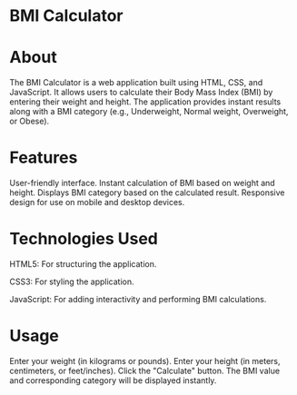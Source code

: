 # BMI Calculator
# About
The BMI Calculator is a web application built using HTML, CSS, and JavaScript. It allows users to calculate their Body Mass Index (BMI) by entering their weight and height. The application provides instant results along with a BMI category (e.g., Underweight, Normal weight, Overweight, or Obese).

# Features
User-friendly interface.
Instant calculation of BMI based on weight and height.
Displays BMI category based on the calculated result.
Responsive design for use on mobile and desktop devices.
# Technologies Used
HTML5: For structuring the application.

CSS3: For styling the application.

JavaScript: For adding interactivity and performing BMI calculations.

# Usage
Enter your weight (in kilograms or pounds).
Enter your height (in meters, centimeters, or feet/inches).
Click the "Calculate" button.
The BMI value and corresponding category will be displayed instantly.
